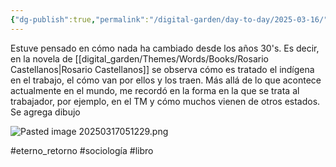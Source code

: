 ```yaml
---
{"dg-publish":true,"permalink":"/digital-garden/day-to-day/2025-03-16/"}
---
```


Estuve pensado en cómo nada ha cambiado desde los años 30's. Es decir, en la novela de [[digital_garden/Themes/Words/Books/Rosario Castellanos\|Rosario Castellanos]] se observa cómo es tratado el indígena en el trabajo, el cómo van por ellos y los traen. Más allá de lo que acontece actualmente en el mundo, me recordó en la forma en la que se trata al trabajador, por ejemplo, en el TM y cómo muchos vienen de otros estados. Se agrega dibujo

![Pasted image 20250317051229.png](/img/user/digital_garden/DB/Pasted%20image%2020250317051229.png)

#eterno_retorno #sociología #libro 